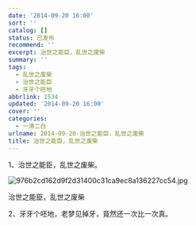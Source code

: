 ```yaml
---
date: '2014-09-20 16:00'
sort: ''
catalog: []
status: 已发布
recommend: ''
excerpt: 治世之能臣，乱世之废柴
summary: ''
tags:
  - 乱世之废柴
  - 治世之能臣
  - 牙牙个呸地
abbrlink: 1534
updated: '2014-09-20 16:00'
cover: ''
categories:
  - 一清二白
urlname: 2014-09-20-治世之能臣，乱世之废柴
title: 治世之能臣，乱世之废柴
---
```


1、治世之能臣，乱世之废柴。


![976b2cd162d9f2d31400c31ca9ec8a136227cc54.jpg](https://image.bmqy.net/upload/976b2cd162d9f2d31400c31ca9ec8a136227cc54.jpg)


治世之能臣，乱世之废柴


2、牙牙个呸地，老梦见掉牙，竟然还一次比一次真。

